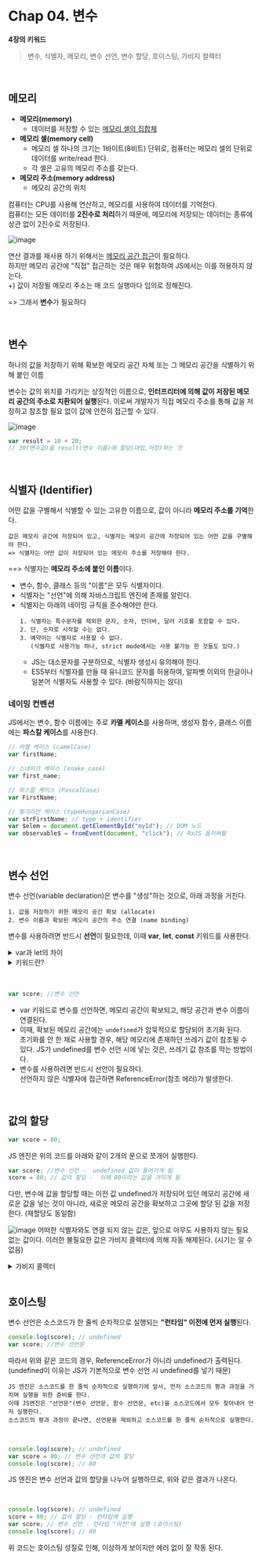 # Chap 04. 변수

**4장의 키워드**

> 변수, 식별자, 메모리, 변수 선언, 변수 할당, 호이스팅, 가비지 컬렉터

<br/>

## 메모리

-   **메모리(memory)**
    -   데이터를 저장할 수 있는 <u>메모리 셀의 집합체</u>
-   **메모리 셀(memory cell)**
    -   메모리 셀 하나의 크기는 1바이트(8비트) 단위로, 컴퓨터는 메모리 셀의 단위로 데이터를 write/read 한다.
    -   각 셀은 고유의 메모리 주소를 갖는다.
-   **메모리 주소(memory address)**
    -   메모리 공간의 위치

컴퓨터는 CPU를 사용해 연산하고, 메모리를 사용하여 데이터를 기억한다.  
컴퓨터는 모든 데이터를 **2진수로 처리**하기 때문에, 메모리에 저장되는 데이터는 종류에 상관 없이 2진수로 저장된다.

![image](https://github.com/dooli1971039/Modern-JS-Deep-Dive-Study/assets/70802352/5cdd1c35-bcb4-43a5-9624-8c313b69769e)

연산 결과를 재사용 하기 위해서는 <u>메모리 공간 접근</u>이 필요하다.  
하지만 메모리 공간에 "직접" 접근하는 것은 매우 위험하여 JS에서는 이를 허용하지 않는다.  
+) 값이 저장될 메모리 주소는 매 코드 실행마다 임의로 정해진다.

=> 그래서 **변수**가 필요하다

<br/>

## 변수

하나의 값을 저장하기 위해 확보한 메모리 공간 자체 또는 그 메모리 공간을 식별하기 위해 붙인 이름

변수는 값의 위치를 가리키는 상징적인 이름으로, **인터프리터에 의해 값이 저장된 메모리 공간의 주소로 치환되어 실행**된다. 이로써 개발자가 직접 메모리 주소를 통해 값을 저장하고 참조할 필요 없이 값에 안전히 접근할 수 있다.

![image](https://github.com/dooli1971039/Modern-JS-Deep-Dive-Study/assets/70802352/104624c2-3ad7-4918-9cde-7ed32938aac2)

```js
var result = 10 + 20;
// 30(변수값)을 result(변수 이름)에 할당(대입,저장)하는 것
```

<br/>

## 식별자 (Identifier)

어떤 값을 구별해서 식별할 수 있는 고유한 이름으로, 값이 아니라 **메모리 주소를 기억**한다.

```
값은 메모리 공간에 저장되어 있고, 식별자는 메모리 공간에 저장되어 있는 어떤 값을 구별해야 한다.
=> 식별자는 어떤 값이 저장되어 있는 메모리 주소를 저장해야 한다.
```

==> 식별자는 **메모리 주소에 붙인 이름**이다.

-   변수, 함수, 클래스 등의 "이름"은 모두 식별자이다.
-   식별자는 "선언"에 의해 자바스크립트 엔진에 존재를 알린다.
-   식별자는 아래의 네이밍 규칙을 준수해야만 한다.
    ```
    1. 식별자는 특수문자를 제외한 문자, 숫자, 언더바, 달러 기호를 포함할 수 있다.
    2. 단, 숫자로 시작할 수는 없다.
    3. 예약어는 식별자로 사용할 수 없다.
       (식별자로 사용가능 하나, strict mode에서는 사용 불가능 한 것들도 있다.)
    ```
    -   JS는 대소문자를 구분하므로, 식별자 생성시 유의해야 한다.
    -   ES5부터 식별자를 만들 때 유니코드 문자를 허용하여, 알파벳 이외의 한글이나 일본어 식별자도 사용할 수 있다. (바람직하지는 않다)

### 네이밍 컨벤션

JS에서는 변수, 함수 이름에는 주로 **카멜 케이스**를 사용하며, 생성자 함수, 클래스 이름에는 **파스칼 케이스**를 사용한다.

```js
// 카멜 케이스 (camelCase)
var firstName;

// 스네이크 케이스 (snake_case)
var first_name;

// 파스칼 케이스 (PascalCase)
var FirstName;

// 헝가리언 케이스 (typeHungarianCase)
var strFirstName; // type + identifier
var $elem = document.getElementById("myId"); // DOM 노드
var observable$ = fromEvent(document, "click"); // RxJS 옵저버블
```

<br/>

## 변수 선언

변수 선언(variable declaration)은 변수를 "생성"하는 것으로, 아래 과정을 거친다.

```
1. 값을 저장하기 위한 메모리 공간 확보 (allocate)
2. 변수 이름과 확보된 메모리 공간의 주소 연결 (name binding)
```

변수를 사용하려면 반드시 **선언**이 필요한데, 이때 **var**, **let**, **const** 키워드를 사용한다.

<details>
<summary>var과 let의 차이</summary>

var과 let은 모두 변수를 선언한다.  
var는 블록 레벨 스코프를 지원하지 않고, 함수 레벨의 스코프를 지원한다. 같은 키워드로 재선언되어도 에러를 띄우지 않는다. let은 이러한 var의 단점을 보완하기 위해 es6에서 추가되었다.

</details>

<details>
<summary>키워드란?</summary>

자바스크립트 코드를 해석하고 실행하는 JS 엔진이 수행할 동작을 규정한 일종의 명령이다.  
var 키워드의 경우, var 뒤에 오는 변수 이름으로 새로운 변수를 선언한다.

</details>
<br/>
<br/>

```js
var score; //변수 선언
```

-   var 키워드로 변수를 선언하면, 메모리 공간이 확보되고, 해당 공간과 변수 이름이 연결된다.
-   이때, 확보된 메모리 공간에는 `undefined`가 암묵적으로 할당되어 초기화 된다.  
     초기화를 안 한 채로 사용할 경우, 해당 메모리에 존재하던 쓰레기 값이 참조될 수 있다. JS가 undefined를 변수 선언 시에 넣는 것은, 쓰레기 값 참조를 막는 방법이다.
-   변수를 사용하려면 반드시 선언이 필요하다.  
     선언하지 않은 식별자에 접근하면 ReferenceError(참조 에러)가 발생한다.

<br/>

## 값의 할당

```js
var score = 80;
```

JS 엔진은 위의 코드를 아래와 같이 2개의 문으로 쪼개어 실행한다.

```js
var score; //변수 선언 -  undefined 값이 들어가게 됨
score = 80; // 값의 할당 -  이때 80이라는 값을 가지게 됨
```

다만, 변수에 값을 할당할 때는 이전 값 undefined가 저장되어 있던 메모리 공간에 새로운 값을 넣는 것이 아니라, 새로운 메모리 공간을 확보하고 그곳에 할당 된 값을 저장한다. (재할당도 동일함)

![image](https://github.com/dooli1971039/Modern-JS-Deep-Dive-Study/assets/70802352/2b35b1da-e08f-4fab-81fa-a5d1cf472faa)
어떠한 식별자와도 연결 되지 않는 값은, 앞으로 아무도 사용하지 않는 필요 없는 값이다. 이러한 불필요한 값은 가비지 콜렉터에 의해 자동 해제된다. (시기는 알 수 없음)

<details>
<summary>가비지 콜렉터</summary>

가비지 콜렉터는 애플리케이션이 할당한 메모리 공간을 주기적으로 검사하여, 더 이상 사용되지 않는 메모리를 해제하는 기능을 말한다. 더 이상 사용되지 않는 메모리란, 어떤 식별자도 참조하지 않는 메모리 공간을 의미한다. JS는 가비지 콜렉터를 내장하고 있는 매니지드 언어로서, 가비지 콜렉터를 통해 메모리 누수를 방지한다.

**언매니지드 언어**

개발자가 명시적으로 메모리를 할당하고 해제할 수 있도록, 메모리 제어 기능을 제공한다.

ex) C언어 (malloc(), free())

**매니지드 언어**

메모리의 할당 및 해제를 위한 메모리 관리 기능을 언어 차원에서 담당하고 **개발자의 직접적인 메모리 제어를 허용하지 않는다.**  
ex) Javascript

</details>

<br/>

## 호이스팅

변수 선언은 소스코드가 한 줄씩 순차적으로 실행되는 **"런타임" 이전에 먼저 실행**된다.

```js
console.log(score); // undefined
var score; //변수 선언문
```

따라서 위와 같은 코드의 경우, ReferenceError가 아니라 undefined가 출력된다.  
(undefined이 이유는 JS가 기본적으로 변수 선언 시 undefined를 넣기 때문)

```
JS 엔진은 소스코드를 한 줄씩 순차적으로 실행하기에 앞서, 먼저 소스코드의 평과 과정을 거치며 실행을 위한 준비를 한다.
이때 JS엔진은 "선언문"(변수 선언문, 함수 선언문, etc)을 소스코드에서 모두 찾아내어 먼저 실행한다.
소스코드의 평과 과정이 끝나면, 선언문을 제외하고 소스코드를 한 줄씩 순차적으로 실행한다.
```

<br/>

```js
console.log(score); // undefined
var score = 80; // 변수 선언과 값의 할당
console.log(score); // 80
```

JS 엔진은 변수 선언과 값의 할당을 나누어 실행하므로, 위와 같은 결과가 나온다.

<br/>

```js
console.log(score); // undefined
score = 80; // 값의 할당 - 런타임에 실행
var score; // 변수 선언 - 런타임 "이전"에 실행 (호이스팅)
console.log(score); // 80
```

위 코드는 호이스팅 성질로 인해, 이상하게 보이지만 에러 없이 잘 작동 된다.
